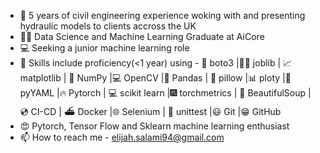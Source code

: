 - 🚂 5 years of civil engineering experience woking with and presenting hydraulic models to clients accross the UK
- 👨‍🎓 Data Science and Machine Learning Graduate at AiCore
- 💻 Seeking a junior machine learning role
- 🔧 Skills include proficiency(<1 year) using - 🤖 boto3 |👨‍🏭 joblib | 📈 matplotlib | 🔢 NumPy |💻 OpenCV |🐼 Pandas | 🛌 pillow |📊 ploty |📁 pyYAML |🔥 Pytorch | 💻 scikit learn |🎆 torchmetrics | 🍛 BeautifulSoup | 💿 CI-CD | ⛴ Docker |🌐 Selenium | 🏫 unittest |😃 Git |😁 GitHub 
- 😍 Pytorch, Tensor Flow and Sklearn machine learning enthusiast
- 📫 How to reach me - elijah.salami94@gmail.com 
<!---
Elijah-1994/Elijah-1994 is a ✨ special ✨ repository because its `README.md` (this file) appears on your GitHub profile.
You can click the Preview link to take a look at your changes.
--->
